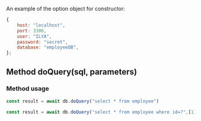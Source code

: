 An example of the option object for constructor:

```js
{
    host: "localhost",
    port: 3306,
    user: "ILYA",
    password: "secret",
    database: "employeeDB",
};
```
## Method **doQuery(sql, parameters)**

### Method usage
```js
const result = await db.doQuery("select * from employee")
```

```js
const result = await db.doQuery("select * from employee where id=?",[1])
```